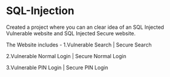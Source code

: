 # SQL-Injection

Created a project where you can an clear idea of an SQL Injected Vulnerable website and SQL Injected Secure website.

The Website includes - 
1.Vulnerable Search |
  Secure Search

2.Vulnerable Normal Login |
  Secure Normal Login

3.Vulnerable PIN Login |
  Secure PIN Login

